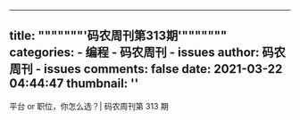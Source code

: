 
---
title: """""""'码农周刊第313期'"""""""
categories: 
    - 编程
    - 码农周刊 - issues
author: 码农周刊 - issues
comments: false
date: 2021-03-22 04:44:47
thumbnail: ''
---

<div>   
平台 or 职位，你怎么选？| 码农周刊第 313 期  
</div>
            